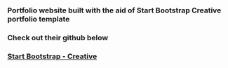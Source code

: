 ### Portfolio website built with the aid of Start Bootstrap Creative portfolio template

### Check out their github below

### [Start Bootstrap - Creative](https://github.com/startbootstrap/startbootstrap-creative)

